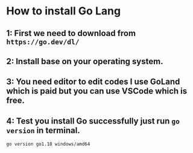 # How to install Go Lang

## 1: First we need to download from `https://go.dev/dl/`
## 2: Install base on your operating system.
## 3: You need editor to edit codes I use GoLand which is paid but you can use VSCode which is free.
## 4: Test you install Go successfully just run `go version` in terminal.
```shell
go version go1.18 windows/amd64
```